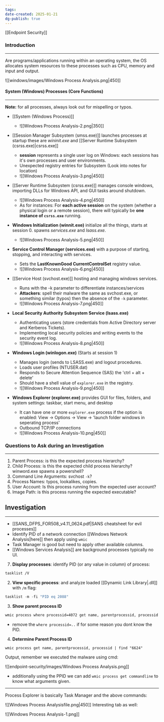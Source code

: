 ```yaml
---
tags: 
date-created: 2025-01-21
dg-publish: true
---
```

[[Endpoint Security]]
### Introduction
---
Are programs/applications running within an operating system, the OS allocates system resources to these processes such as CPU, memory and input and output.

![[windows/images/Windows Process Analysis.png|450]]
#### System (Windows) Processes (Core Functions)
---
**Note:** for all processes, always look out for mispelling or typos.

- [[System (Windows Process)]]
	-  ![[Windows Process Analysis-2.png|350]]
- [[Session Manager Subsystem (smss.exe)]] launches processes at startup these are _wininit.exe_ and [[Server Runtime Subsystem (csrss.exe)|csrss.exe]] 
	- **session** represents a single user log on Windows: each sessions has it's own processes and user environments.
	-  Unexpected registry entries for Subsystem (Look into notes for location)
	- ![[Windows Process Analysis-3.png|450]]
- [[Server Runtime Subsystem (csrss.exe)]] manages console windows, importing DLLs for Windows API, and GUI tasks around shutdown.
	-  ![[Windows Process Analysis-4.png|450]]
	- As for instances: For **each active session** on the system (whether a physical login or a remote session), there will typically be **one instance of `csrss.exe`** running.

- **Windows Initialization (winnit.exe)** initialize all the things, starts at session 0. spawns _services.exe_ and _lsass.exe_. 
	- ![[Windows Process Analysis-5.png|450]]

 - **Service Control Manager (services.exe)** with a purpose of starting, stopping, and interacting with services.
	 - Sets the **LastKnownGood CurrentControlSet** registry value.
	 - ![[Windows Process Analysis-6.png|450]]

- [[Service Host (svchost.exe)]] hosting and managing windows services.
	- Runs with the -k parameter to differentiate instances/services
	- **Attackers**: spell their malware the same as svchost.exe, or something similar (typos) then the absence of the `-k` parameter.
	- ![[Windows Process Analysis-7.png|450]]
- **Local Security Authority Subsystem Service (lsass.exe)** 
	- Authenticating users (store credentials from Active Directory server and Kerberos Tickets).
	- Implementing local security policies and writing events to the security event log.
	- ![[Windows Process Analysis-8.png|450]]
- **Windows Login (winlogon.exe)** (Starts at session 1)
	- Manages login (sends to LSASS.exe) and logout procedures.
	- Loads user profiles (NTUSER.dat)
	- Responds to Secure Attention Sequence (SAS) the 'ctrl + alt + delete'
	- Should have a shell value of `explorer.exe` in the registry.
	- ![[Windows Process Analysis-9.png|450]]
- **Windows Explorer (explorer.exe)** provides GUI for files, folders, and system settings: taskbar, start menu, and desktop
	- It can have one or more `explorer.exe` process if the option is enabled: View -> Options -> View -> 'launch folder windows in seperating process'
	- Outbound TCP/IP connections
	- ![[Windows Process Analysis-10.png|450]]

### Questions to Ask during an Investigation
---
1. Parent Process: is this the expected process hierarchy?
2. Child Process: is this the expected child process hierarchy? winword.exe spawns a powershell?
3. Command Line Arguments: svchost `-k`?
4. Process Names: typos, lookalikes, copies.
5. User Account: Is this process running from the expected user account?
6. Image Path: is this process running the expected executable?
## Investigation
---

- [[SANS_DFPS_FOR508_v4.11_0624.pdf|SANS cheatsheet for evil processes]]
- Identify PID of a network connection [[Windows Network Analysis|here]] then apply using `wmic`
- Task Manager is good but need to apply other available columns.
- [[Windows Services Analysis]] are background processes typically no UI.

7. **Display processes**: identify PID (or any value in column) of process:
```bash
tasklist /V
```

2. **View specific process**: and analyze loaded [[Dynamic Link Library|.dll]]  with `/m` flag:
```Powershell
tasklist -m -fi "PID eq 2088"
```

3. **Show parent process ID**
```bash
wmic process where processid=4072 get name, parentprocessid, processid
```

- remove the `where processid=..` if for some reason you dont know the PID.

4. **Determine Parent Process ID**

```
wmic process get name, parentprocessid, processid | find "6624"
```

Output, remember we executed the malware using cmd:

![[endpoint-security/images/Windows Process Analysis.png]]
- additionally using the PPID we can add `wmic process get commandline` to know what arguments given.

---

Process Explorer is basically Task Manager and the above commands:

![[Windows Process Analysisfile.png|450]]
Interesting tab as well:

![[Windows Process Analysis-1.png]]
